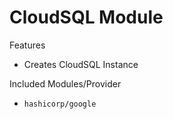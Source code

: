 # CloudSQL Module

Features
- Creates CloudSQL Instance

Included Modules/Provider
- `hashicorp/google`
